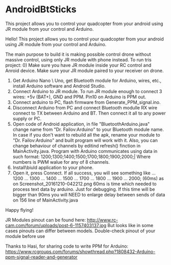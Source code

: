 # AndroidBtSticks
This project allows you to control your quadcopter from your android using JR module from your control and Arduino.

Hello! This project allows you to control your quadcopter from your android using JR module from your control and Arduino. 

The main purpose to build it is making possible control drone without massive control, using only JR module with phone instead.
To run tris project:
0) Make sure you have JR module inside your RC control and Anroid device. Make sure your JR module paired to your receiver on drone.
1) Get Arduino Nano \ Uno, get Bluetooth module for Arduino, wires, etc., install Arduino software and Android Studio.
2) Connect Arduino to JR module. To run JR module enough to connect 3 wires: +5v (BAT+), GND and PPM. Pin10 on Arduino is PPM out. 
3) Connect arduino to PC, flash firmware from Generate_PPM_signal.ino.
4) Disconnect Arduino from PC and connect Bluetooth modulle RX wire connect to TX between Arduino and BT. Then connect it all to any power supply or PC.
5) Open code of Android application, in file "BluetoothArduino.java" change name from "Dr. Failov:Arduino" to your Bluetooth module name.
In case if you don't want to rebuild all the apk, rename your module to "Dr. Failov:Arduino" and built program will work with it.
Also, you can change behaviour of channels by editind refresh() finction in MainActivity.java.
Program with Arduino communicates using data in such format: 1200;1300;1400;1500;1700;1800;1900;2000;|
Where numbers is PWM walue for any of 8 channels.
6) Install\biuld application to your phone. 
7) Open it, press Connect. If all success, you will see something like
 ... 1200 ... 1300 ... 1400 ... 1500 ... 1700 ... 1800 ... 1900 ... 2000; (60ms)
as on Screenshot_20161210-042212.png
60ms is time which needed to process text data by arduino. Just for debugging. 
If this time will be bigger than 90ms you will NEED to enlarge delay between sends of data on 156 line of MainActivity.java

Happy flying!



JR Modules pinout can be found here:
http://www.rc-cam.com/forum/uploads/post-6-1157403137.jpg
But looks like in some cases pinouts can differ between models. Double-check pinout of your module before use

Thanks to Hasi, for sharing code to write PPM for Arduino:
https://www.rcgroups.com/forums/showthread.php?1808432-Arduino-ppm-signal-reader-and-generator
